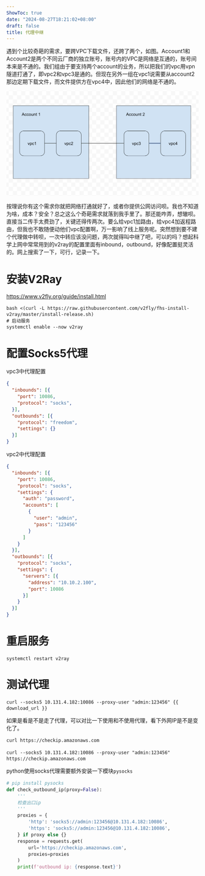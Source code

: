 ```yaml
---
ShowToc: true
date: "2024-08-27T18:21:02+08:00"
draft: false
title: 代理中继
---
```


遇到个比较奇葩的需求，要跨VPC下载文件，还跨了两个，如图。Account1和 Account2是两个不同云厂商的独立账号，账号内的VPC是网络是互通的，账号间本来是不通的。我们组由于要支持两个account的业务，所以把我们的vpc用vpn隧道打通了，即vpc2和vpc3是通的。但现在另外一组在vpc1说需要从account2那边定期下载文件，而文件提供方在vpc4中，因此他们的网络是不通的。

![image-20240827183519193](https://raw.githubusercontent.com/0x540x59/piclist/master/image-20240827183519193.png)

按理说你有这个需求你就把网络打通就好了，或者你提供公网访问呗。我也不知道为啥，成本？安全？总之这么个奇葩需求就落到我手里了。那还能咋弄，想辙呗。直接当二传手太费劲了，关键还得传两次。要么给vpc1加路由，给vpc4加返程路由，但我也不敢随便动他们vpc配置啊，万一影响了线上服务呢。突然想到要不建个代理做中转呗，一次中转应该没问题，两次就得叫中继了吧，可以的吗？想起科学上网中常常用到的v2ray的配置里面有inbound，outbound，好像配置挺灵活的。网上搜索了一下，可行，记录一下。

# 安装V2Ray

https://www.v2fly.org/guide/install.html

```shell
bash <(curl -L https://raw.githubusercontent.com/v2fly/fhs-install-v2ray/master/install-release.sh)
# 启动服务
systemctl enable --now v2ray
```

# 配置Socks5代理

vpc3中代理配置

```json
{
  "inbounds": [{
    "port": 10086,
    "protocol": "socks",
  }],
  "outbounds": [{
    "protocol": "freedom",
    "settings": {}
  }]
}
```

vpc2中代理配置

```json
{
  "inbounds": [{
    "port": 10086,
    "protocol": "socks",
    "settings": {
      "auth": "password",
      "accounts": [
        {
          "user": "admin",
          "pass": "123456"
        }
      ]
    }
  }],
  "outbounds": [{
    "protocol": "socks",
    "settings": {
      "servers": [{
        "address": "10.10.2.100",
        "port": 10086
      }]
    }
  }]
}
```

# 重启服务

```shell
systemctl restart v2ray
```

# 测试代理

```shell
curl --socks5 10.131.4.182:10086 --proxy-user "admin:123456" {{ download_url }}
```



如果是看是不是走了代理，可以对比一下使用和不使用代理，看下外网IP是不是变化了。

```shell
curl https://checkip.amazonaws.com

curl --socks5 10.131.4.182:10086 --proxy-user "admin:123456" https://checkip.amazonaws.com
```

python使用socks代理需要额外安装一下模块`pysocks`

```python
# pip install pysocks
def check_outbound_ip(proxy=False):
    '''
    检查出口ip
    '''
    proxies = {
        'http': 'socks5://admin:123456@10.131.4.182:10086',
        'https': 'socks5://admin:123456@10.131.4.182:10086',
    } if proxy else {}
    response = requests.get(
        url='https://checkip.amazonaws.com',
        proxies=proxies
    )
    print(f'outbound ip: {response.text}')
```
